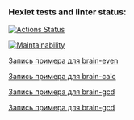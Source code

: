 ### Hexlet tests and linter status:
[![Actions Status](https://github.com/Ecool88/frontend-project-lvl1/workflows/hexlet-check/badge.svg)](https://github.com/Ecool88/frontend-project-lvl1/actions)

[![Maintainability](https://api.codeclimate.com/v1/badges/a99a88d28ad37a79dbf6/maintainability)](https://codeclimate.com/github/codeclimate/codeclimate/maintainability)

[Запись примера для brain-even ](https://asciinema.org/a/m4XR9W4AkoUOc9TNm2rXX3I5b)

[Запись примера для brain-calc ](https://asciinema.org/a/kYjgdxBYLq4m4BTp640bANsEf)

[Запись примера для brain-gcd ](https://asciinema.org/a/Wx50QVLOgTx6vM7CgieJUFDSt)

[Запись примера для brain-gcd ](https://asciinema.org/a/c6HxPch2HHo18M4HhP3p6UfIZ)

